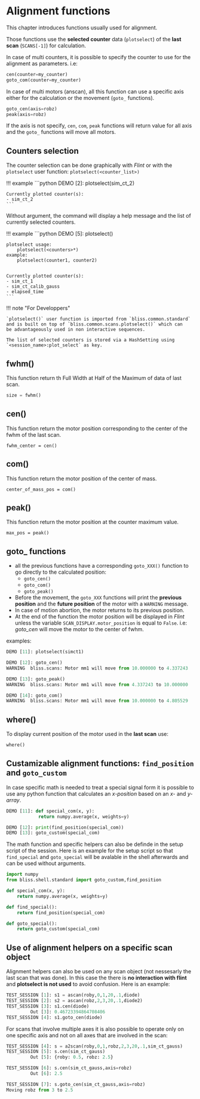 # Alignment functions

This chapter introduces functions usually used for alignment.

Those functions use the **selected counter** data (`plotselect`) of the **last
scan** (`SCANS[-1]`) for calculation.

In case of multi counters, it is possible to specify the counter to use
for the alignment as parameters. i.e:

```python
cen(counter=my_counter)
goto_com(counter=my_counter)
```

In case of multi motors (anscan), all this function can use a specific
axis either for the calculation or the movement (`goto_` functions).

```python
goto_cen(axis=robz)
peak(axis=robz)
```

If the axis is not specify, `cen`, `com`, `peak` functions will return value for
all axis and the `goto_` functions will move all motors.

## Counters selection

The counter selection can be done graphically with *Flint* or with the
`plotselect` user function: `plotselect(<counter_list>)`


!!! example
    ```python
    DEMO [2]: plotselect(sim_ct_2)
    
    Currently plotted counter(s):
    - sim_ct_2
    ```

Without argument, the command will display a help message and the list of
currently selected counters.

!!! example
    ```python
    DEMO [5]: plotselect()
    
    plotselect usage:
        plotselect(<counters>*)
    example:
        plotselect(counter1, counter2)
    
    
    Currently plotted counter(s):
    - sim_ct_1
    - sim_ct_calib_gauss
    - elapsed_time
    ```


!!! note "For Developpers"

    `plotselect()` user function is imported from `bliss.common.standard`
    and is built on top of `bliss.common.scans.plotselect()` which can
    be advantageously used in non interactive sequences.
    
    The list of selected counters is stored via a HashSetting using
    `<session_name>:plot_select` as key.

## fwhm()

This function return th Full Width at Half of the Maximum of data of last scan.

```python
size = fwhm()
```

## cen()

This function return the motor position corresponding to the center of the fwhm
of the last scan.
```
fwhm_center = cen()
```

## com()

This function return the motor position of the center of mass.
```
center_of_mass_pos = com()
```

## peak()

This function return the motor position at the counter maximum value.
```
max_pos = peak()
```

## goto_ functions

* all the previous functions have a corresponding `goto_XXX()` function
to go directly to the calculated position:
    * `goto_cen()`
    * `goto_com()`
    * `goto_peak()`
* Before the movement, the `goto_XXX` functions will print the **previous position** and
the **future position** of the motor with a `WARNING` message.
* In case of motion abortion, the motor returns to its previous
position.
* At the end of the function the motor position will be displayed in
*Flint* unless the variable `SCAN_DISPLAY.motor_position` is equal
to `False`.  i.e: *goto_cen* will move the motor to the center of
fwhm.


examples:
```python
DEMO [11]: plotselect(simct1)

DEMO [12]: goto_cen()
WARNING  bliss.scans: Motor mm1 will move from 10.000000 to 4.337243

DEMO [13]: goto_peak()
WARNING  bliss.scans: Motor mm1 will move from 4.337243 to 10.000000

DEMO [14]: goto_com()
WARNING  bliss.scans: Motor mm1 will move from 10.000000 to 4.805529
```

## where()

To display current position of the motor used in the **last scan** use:
```python
where()
```

## Custamizable alignment functions: `find_position` and `goto_custom`

In case specific math is needed to treat a special signal form it is
possible to use any python function that calculates an *x-position* based
on an *x-* and *y-array*.

```python
DEMO [11]: def special_com(x, y):
            return numpy.average(x, weights=y)

DEMO [12]: print(find_position(special_com))
DEMO [13]: goto_custom(special_com)
```

The math function and specific helpers can also be definde in the
setup script of the session. Here is an example for the setup script
so that `find_special` and `goto_special` will be avalable in the shell 
afterwards and can be used without arguments.

```python
import numpy
from bliss.shell.standard import goto_custom,find_position

def special_com(x, y):
    return numpy.average(x, weights=y)

def find_special():
    return find_position(special_com)

def goto_special():
    return goto_custom(special_com)
```


## Use of alignment helpers on a specific scan object
Alignment helpers can also be used on any scan object (not nessesarly the
last scan that was done). In this case the there is **no interaction with flint** 
and **plotselect is not used** to avoid confusion. Here is an example:

```python
TEST_SESSION [1]: s1 = ascan(roby,0,1,20,.1,diode)
TEST_SESSION [2]: s2 = ascan(robz,2,3,20,.1,diode2)
TEST_SESSION [3]: s1.cen(diode)
         Out [3]: 0.46723394864708406
TEST_SESSION [4]: s1.goto_cen(diode)
```

For scans that involve multiple axes it is also possible to operate only
on one specific axis and not on all axes that are involved in the scan:

```python
TEST_SESSION [4]: s = a2scan(roby,0,1,robz,2,3,20,.1,sim_ct_gauss)
TEST_SESSION [5]: s.cen(sim_ct_gauss)
         Out [5]: {roby: 0.5, robz: 2.5}

TEST_SESSION [6]: s.cen(sim_ct_gauss,axis=robz)
         Out [6]: 2.5

TEST_SESSION [7]: s.goto_cen(sim_ct_gauss,axis=robz)
Moving robz from 3 to 2.5
```
